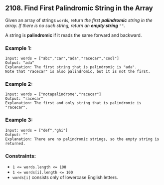 ## 2108. Find First Palindromic String in the Array

Given an array of strings ```words```, return *the first **palindromic** string in the array. If there is no such string, return an **empty string** ```""```.*

A string is **palindromic** if it reads the same forward and backward.

### Example 1:
```
Input: words = ["abc","car","ada","racecar","cool"]
Output: "ada"
Explanation: The first string that is palindromic is "ada".
Note that "racecar" is also palindromic, but it is not the first.
```
### Example 2:
```
Input: words = ["notapalindrome","racecar"]
Output: "racecar"
Explanation: The first and only string that is palindromic is "racecar".
```
### Example 3:
```
Input: words = ["def","ghi"]
Output: ""
Explanation: There are no palindromic strings, so the empty string is returned.
```

### Constraints:

* ```1 <= words.length <= 100```
* ```1 <= words[i].length <= 100```
* ```words[i]``` consists only of lowercase English letters.
